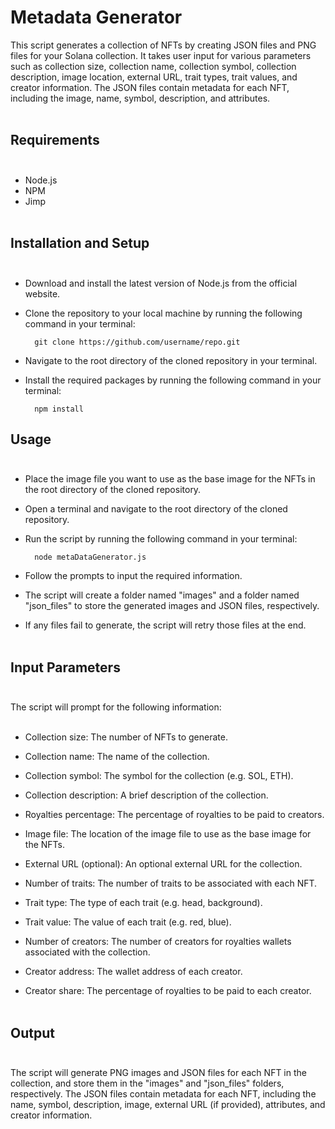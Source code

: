 # Metadata Generator

This script generates a collection of NFTs by creating JSON files and PNG files for your Solana collection. It takes user input for various parameters such as collection size, collection name, collection symbol, collection description, image location, external URL, trait types, trait values, and creator information. The JSON files contain metadata for each NFT, including the image, name, symbol, description, and attributes.<br><br>

## Requirements<br><br>

- Node.js
- NPM
- Jimp<br><br>

## Installation and Setup<br><br>

- Download and install the latest version of Node.js from the official website.

- Clone the repository to your local machine by running the following command in your terminal:

        git clone https://github.com/username/repo.git

- Navigate to the root directory of the cloned repository in your terminal.

- Install the required packages by running the following command in your terminal:

        npm install

## Usage<br><br>

- Place the image file you want to use as the base image for the NFTs in the root directory of the cloned repository.

- Open a terminal and navigate to the root directory of the cloned repository.

- Run the script by running the following command in your terminal:

        node metaDataGenerator.js

- Follow the prompts to input the required information.

- The script will create a folder named "images" and a folder named "json_files" to store the generated images and JSON files, respectively.

- If any files fail to generate, the script will retry those files at the end.<br><br>

## Input Parameters<br><br>

The script will prompt for the following information:<br><br>

- Collection size: The number of NFTs to generate.

- Collection name: The name of the collection.

- Collection symbol: The symbol for the collection (e.g. SOL, ETH).

- Collection description: A brief description of the collection.

- Royalties percentage: The percentage of royalties to be paid to creators.

- Image file: The location of the image file to use as the base image for the NFTs.

- External URL (optional): An optional external URL for the collection.

- Number of traits: The number of traits to be associated with each NFT.

- Trait type: The type of each trait (e.g. head, background).

- Trait value: The value of each trait (e.g. red, blue).

- Number of creators: The number of creators for royalties wallets associated with the collection.

- Creator address: The wallet address of each creator.

- Creator share: The percentage of royalties to be paid to each creator.<br><br>

## Output<br><br>

The script will generate PNG images and JSON files for each NFT in the collection, and store them in the "images" and "json_files" folders, respectively. The JSON files contain metadata for each NFT, including the name, symbol, description, image, external URL (if provided), attributes, and creator information.
